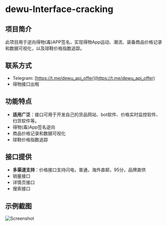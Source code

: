# dewu-Interface-cracking

## 项目简介

此项目用于逆向得物(毒)APP签名，实现得物App运动、潮流、装备商品价格记录和数据可视化，以及球鞋价格指数追踪。

## 联系方式

- Telegram: [https://t.me/dewu_api_offer](https://t.me/dewu_api_offer)
- 得物接口出租

## 功能特点

- **适用广泛**：接口可用于开发自己的货品网站、bot软件、价格实时监控软件、扫货软件等。
- 得物(毒)App签名逆向
- 商品价格记录和数据可视化
- 球鞋价格指数追踪

## 接口提供

- **多渠道支持**：价格接口支持闪电，普通，海外直邮，95分，品牌直供
- 销量接口
- 详情页接口
- 搜索接口

## 示例截图

![Screenshot](https://github.com/stephen1158686/dewu-Interface-cracking/assets/67283471/329a59e7-4540-47c5-a724-5ccfe4031938)
